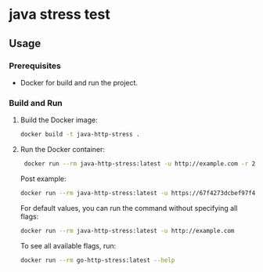 # java stress test

## Usage
### Prerequisites
- Docker for build and run the project.

### Build and Run
1. Build the Docker image:
   ```bash
   docker build -t java-http-stress .
   ```
2. Run the Docker container:
   ```bash
    docker run --rm java-http-stress:latest -u http://example.com -r 20 -c 5 -X GET
    ```

   Post example:
    ```bash
    docker run --rm java-http-stress:latest -u https://67f4273dcbef97f40d2d8a5b.mockapi.io/users -H "Content-Type=application/json" -X POST -d "{\"name\": \"John Doe\"}"
    ```

   For default values, you can run the command without specifying all flags:
    ```bash
    docker run --rm java-http-stress:latest -u http://example.com
    ```

   To see all available flags, run:
    ```bash
    docker run --rm go-http-stress:latest --help
   ```
